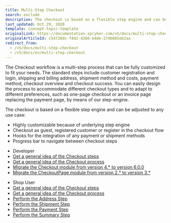 ```yaml
---
title: Multi-Step Checkout
search: exclude
description: The checkout is based on a flexible step engine and can be adjusted to any use case.
last_updated: Oct 29, 2020
template: concept-topic-template
originalLink: https://documentation.spryker.com/v5/docs/multi-step-checkout
originalArticleId: c54720dc-f4d2-4266-b4de-274b865eb2aa
redirect_from:
  - /v5/docs/multi-step-checkout
  - /v5/docs/en/multi-step-checkout
---
```


The Checkout workflow is a multi-step process that can be fully customized to fit your needs. The standard steps include customer registration and login, shipping and billing address, shipment method and costs, payment method, checkout overview and checkout success. You can easily design the process to accommodate different checkout types and to adapt to different preferences, such as one-page checkout or an invoice page replacing the payment page, by means of our step-engine.

The checkout is based on a flexible step engine and can be adjusted to any use case:

* Highly customizable because of underlying step engine
* Checkout as guest, registered customer or register in the checkout flow
* Hooks for the integration of any payment or shipment methods
* Progress bar to navigate between checkout steps

<div class="mr-container">
    <div class="mr-list-container">
        <!-- col1 -->
        <div class="mr-col">
            <ul class="mr-list mr-list-green">
                <li class="mr-title">Developer</li>
                <li><a href="https://docs.spryker.com/docs/scos/dev/back-end-development/data-manipulation/datapayload-conversion/checkout/checkout-steps.html" class="mr-link">Get a general idea of the Checkout steps</a></li>
                <li><a href="/docs/scos/user/features/{{page.version}}/checkout-feature-overview/checkout-feature-overview.html" class="mr-link">Get a general idea of the Checkout process</a></li>  
                <li><a href="/docs/scos/dev/module-migration-guides/migration-guide-checkout.html#upgrading-from-version-4-to-version-600" class="mr-link">Migrate the Checkout module from version 4.* to version 6.0.0</a></li>
                <li><a href="https://docs.spryker.com/docs/scos/dev/module-migration-guides/migration-guide-checkoutpage.html" class="mr-link">Migrate the CheckoutPage module from version 2.* to version 3.*</a></li>
            </ul>
        </div>
        <!-- col3 -->
        <div class="mr-col">
            <ul class="mr-list mr-list-red">
                <li class="mr-title">Shop User</li>
                <li><a href="https://docs.spryker.com/docs/scos/dev/back-end-development/data-manipulation/datapayload-conversion/checkout/checkout-steps.html" class="mr-link">Get a general idea of the Checkout steps</a></li>
                <li><a href="/docs/scos/user/features/{{page.version}}/checkout-feature-overview/checkout-feature-overview.html" class="mr-link">Get a general idea of the Checkout process</a></li>
                <li><a href="/docs/scos/user/shop-user-guides/{{page.version}}/shop-guide-checkout/shop-guide-address-step.html" class="mr-link">Perform the Address Step</a></li>
                <li><a href="/docs/scos/user/shop-user-guides/{{page.version}}/shop-guide-checkout/shop-guide-shipment-step.html" class="mr-link">Perform the Shipment Step</a></li>
                <li><a href="payment-step-shop-guide-201911" class="mr-link">Perform the Payment Step</a></li>
                 <li><a href="/docs/scos/user/shop-user-guides/{{page.version}}/shop-guide-checkout/shop-guide-summary-step.html" class="mr-link">Perform the Summary Step</a></li>
            </ul>
        </div>
    </div>
</div>
